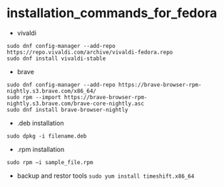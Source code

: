 # installation_commands_for_fedora
 * vivaldi
```sudo dnf install dnf-utils
sudo dnf config-manager --add-repo https://repo.vivaldi.com/archive/vivaldi-fedora.repo
sudo dnf install vivaldi-stable
```
* brave
```sudo dnf install dnf-plugins-core
sudo dnf config-manager --add-repo https://brave-browser-rpm-nightly.s3.brave.com/x86_64/
sudo rpm --import https://brave-browser-rpm-nightly.s3.brave.com/brave-core-nightly.asc
sudo dnf install brave-browser-nightly
``` 
* .deb installation
```sudo yum install dpkg
sudo dpkg -i filename.deb
```
* .rpm installation
```sudo yum localinstall sample_file.rpm
sudo rpm –i sample_file.rpm
```
* backup and restor tools
`sudo yum install timeshift.x86_64`
